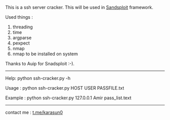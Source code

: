 This is a ssh server cracker.
This will be used in [Sandsploit](https://github.com/Auip-0x0/sandsploit) framework.

Used things :
1. threading
2. time 
3. argparse
4. pexpect
5. nmap
6. nmap to be installed on system

Thanks to Auip for Snadsploit :-).

-------------------------------------
Help:
	python ssh-cracker.py -h

Usage : 
	python ssh-cracker.py HOST USER PASSFILE.txt 

Example :
	python ssh-cracker.py 127.0.0.1 Amir pass_list.text



-------------------------------------
contact me : [t.me/karasun0](https://t.me/karasun0)
